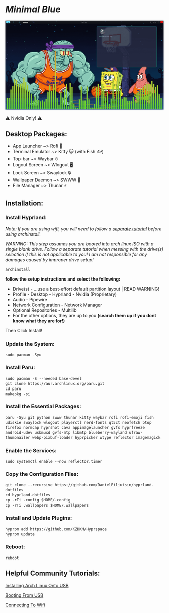 <i><h1>Minimal Blue</h1></i>
<img src="https://github.com/DanielPiliutsin/hyprland-dotfiles/blob/main/git/assests/display.gif"> 
<p>⚠️ Nvidia Only! ⚠️</p>
<h2>Desktop Packages:</h2>
<ul>
  <li>App Launcher ~> Rofi 🐶</li>
  <li>Terminal Emulator ~> Kitty 😺 (with Fish 🐟)</li>
  <li>Top-bar ~> Waybar ⏲</li>
  <li>Logout Screen ~> Wlogout 🖥️</li>
  <li>Lock Screen ~> Swaylock 🔒</li>
  <li>Wallpaper Daemon ~> SWWW 🌆</li>
  <li>File Manager ~> Thunar ⚡</li>
</ul>

<h2>Installation:</h2>
<h3>Install Hyprland:</h3>
<p><i>Note: If you are using wifi, you will need to follow a <a href="https://wiki.archlinux.org/title/Iwd">separate tutorial</a> before using archinstall.</i></p>
<p><i>WARNING: This step assumes you are booted into arch linux ISO with a single blank drive. Follow a separate tutorial when messing with the drive(s) selection if this is not applicable to you! I am not responsible for any damages caused by improper drive setup!</i></p>

```
archinstall
```
<p><b>follow the setup instructions and select the following: </b></p>
<ul>
 <li>Drive(s) - ...use a best-effort default partition layout | READ WARNING!</li> 
 <li>Profile - Desktop - Hyprland - Nvidia (Proprietary)</li>
 <li>Audio - Pipewire</li>
 <li>Network Configuration - Network Manager</li>
 <li>Optional Repositories - Multilib</li>
 <li>For the other options, they are up to you <b>(search them up if you dont know what they are for!)</b></li>
</ul>
<p>Then Click Install!</p>
<h3>Update the System:</h3>

```
sudo pacman -Syu
```

<h3>Install Paru:</h3>

```
sudo pacman -S --needed base-devel
git clone https://aur.archlinux.org/paru.git
cd paru
makepkg -si
```

<h3>Install the Essential Packages:</h3>

```
paru -Syu git python swww thunar kitty waybar rofi rofi-emoji fish udiskie swaylock wlogout playerctl nerd-fonts qt5ct neofetch btop firefox normcap hyprshot cava appimagelauncher gvfs hyprfreeze android-udev usbmuxd gvfs-mtp libmtp blueberry-wayland ufraw-thumbnailer webp-pixbuf-loader hyprpicker wtype reflector imagemagick
```
<h3>Enable the Services:</h3>

```
sudo systemctl enable --now reflector.timer
```
 
<h3>Copy the Configuration Files:</h3>

```
git clone --recursive https://github.com/DanielPiliutsin/hyprland-dotfiles
cd hyprland-dotfiles
cp -rTi .config $HOME/.config
cp -rTi .wallpapers $HOME/.wallpapers
```

<h3>Install and Update Plugins:</h3>

```
hyprpm add https://github.com/KZDKM/Hyprspace
hyprpm update
```

<h3>Reboot:</h3>

```
reboot
```
<!-- <h2>Other:</h2> 
<p>Coming Soon...</p> -->

<h2>Helpful Community Tutorials:</h2>
<p><a href="https://www.jasonross.dev/create-bootable-usb-arch-installation-from-windows/">Installing Arch Linux Onto USB</a></p>
<p><a href="https://www.techadvisor.com/article/728456/how-to-boot-from-usb.html">Booting From USB</a></p>
<p><a href="https://wiki.archlinux.org/title/Iwd">Connecting To Wifi</a></p>
